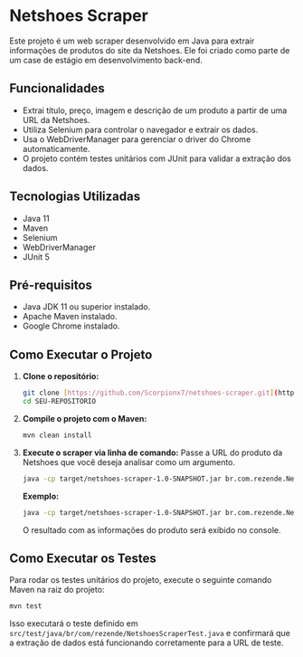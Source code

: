 # Netshoes Scraper

Este projeto é um web scraper desenvolvido em Java para extrair informações de produtos do site da Netshoes.
Ele foi criado como parte de um case de estágio em desenvolvimento back-end.

## Funcionalidades

* Extrai título, preço, imagem e descrição de um produto a partir de uma URL da Netshoes.
* Utiliza Selenium para controlar o navegador e extrair os dados.
* Usa o WebDriverManager para gerenciar o driver do Chrome automaticamente.
* O projeto contém testes unitários com JUnit para validar a extração dos dados.

## Tecnologias Utilizadas

* Java 11
* Maven
* Selenium
* WebDriverManager
* JUnit 5

## Pré-requisitos

* Java JDK 11 ou superior instalado.
* Apache Maven instalado.
* Google Chrome instalado.

## Como Executar o Projeto

1.  **Clone o repositório:**
    ```bash
    git clone [https://github.com/Scorpionx7/netshoes-scraper.git](https://github.com/Scorpionx7/netshoes-scraper.git)
    cd SEU-REPOSITORIO
    ```

2.  **Compile o projeto com o Maven:**
    ```bash
    mvn clean install
    ```

3.  **Execute o scraper via linha de comando:**
    Passe a URL do produto da Netshoes que você deseja analisar como um argumento.

    ```bash
    java -cp target/netshoes-scraper-1.0-SNAPSHOT.jar br.com.rezende.NetshoesScraper "URL_DO_PRODUTO_AQUI"
    ```
    **Exemplo:**
    ```bash
    java -cp target/netshoes-scraper-1.0-SNAPSHOT.jar br.com.rezende.NetshoesScraper "[https://www.netshoes.com.br/p/tenis-nike-revolution-7-masculino-JD8-6364-014](https://www.netshoes.com.br/p/tenis-nike-revolution-7-masculino-JD8-6364-014)"
    ```
    O resultado com as informações do produto será exibido no console.

## Como Executar os Testes

Para rodar os testes unitários do projeto, execute o seguinte comando Maven na raiz do projeto:

```bash
mvn test
```
Isso executará o teste definido em `src/test/java/br/com/rezende/NetshoesScraperTest.java` e confirmará que a extração de dados está funcionando corretamente para a URL de teste.
